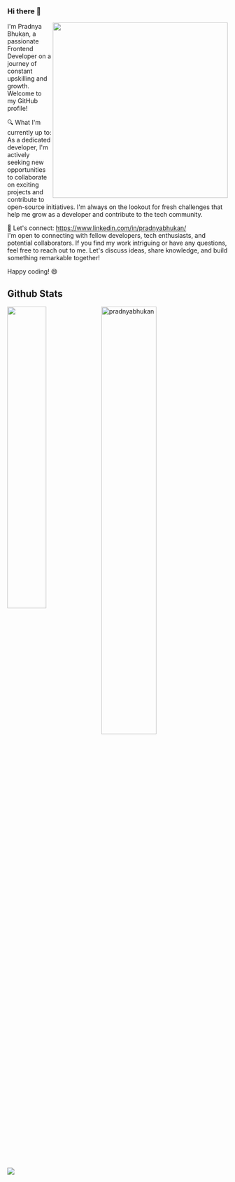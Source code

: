 ### Hi there 👋
<img align="right" src="https://user-images.githubusercontent.com/74038190/213760705-0d5bf320-4f43-4352-b74b-0889ae726bf7.gif" width="400">
<!-- <br/><br/> -->
I'm Pradnya Bhukan, a passionate Frontend Developer on a journey of constant upskilling and growth. Welcome to my GitHub profile!
 
🔍 What I'm currently up to: As a dedicated developer, I'm actively seeking new opportunities to collaborate on exciting projects and contribute to open-source initiatives. I'm always on the lookout for fresh challenges that help me grow as a developer and contribute to the tech community.

🤝 Let's connect: https://www.linkedin.com/in/pradnyabhukan/
<br/>
I'm open to connecting with fellow developers, tech enthusiasts, and potential collaborators. If you find my work intriguing or have any questions, feel free to reach out to me. Let's discuss ideas, share knowledge, and build something remarkable together!

Happy coding! 😄


<h2> Github Stats </h2> 
<a href="https://github.com/pradnyabhukan/github-readme-stats"><img align="left" width="42%" src="https://github-readme-stats.vercel.app/api/top-langs/?username=pradnyabhukan&layout=compact&theme=tokyonight" /></a>
<img width="50%" src="https://github-readme-streak-stats.herokuapp.com/?user=pradnyabhukan&theme=tokyonight" alt="pradnyabhukan" />
<br/>

![](https://komarev.com/ghpvc/?username=pradnyabhukan&color=brightgreen)
<!--
![](https://komarev.com/ghpvc/?username=pradnyabhukan&color=green)
-->
